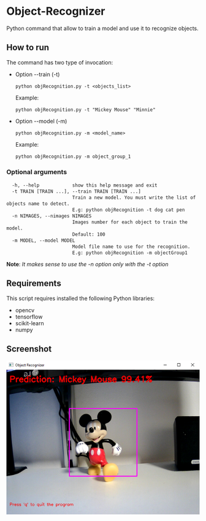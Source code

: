 # Object-Recognizer
Python command that allow to train a model and use it to recognize objects.

## How to run ##
The command has two type of invocation:
* Option --train (-t)
  ```
  python objRecognition.py -t <objects_list>
  ```
  Example:
  ```
  python objRecognition.py -t "Mickey Mouse" "Minnie"
  ```
  
* Option --model (-m) 
  ```
  python objRecognition.py -m <model_name>
  ```
  Example:
  ```
  python objRecognition.py -m object_group_1
  ```
  
### Optional arguments ###
```
  -h, --help            show this help message and exit
  -t TRAIN [TRAIN ...], --train TRAIN [TRAIN ...]
                        Train a new model. You must write the list of objects name to detect.
                        E.g: python objRecognition -t dog cat pen
  -n NIMAGES, --nimages NIMAGES
                        Images number for each object to train the model.
                        Default: 100
  -m MODEL, --model MODEL
                        Model file name to use for the recognition.
                        E.g: python objRecognition -m objectGroup1
```
**Note**: _It makes sense to use the -n option only with the -t option_

## Requirements ##
This script requires installed the following Python libraries:
* opencv
* tensorflow
* scikit-learn
* numpy

## Screenshot ##
![Mickey_Mouse](img/mickey_mouse.PNG)
